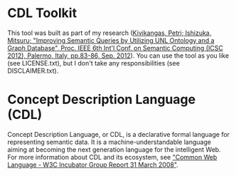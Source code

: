 # CDL Toolkit
This tool was built as part of my research ([Kivikangas, Petri; Ishizuka, Mitsuru; "Improving Semantic Queries by Utilizing UNL Ontology and a Graph Database", Proc. IEEE 6th Int'l Conf. on Semantic Computing (ICSC 2012), Palermo, Italy, pp.83-86, Sep. 2012](http://www.miv.t.u-tokyo.ac.jp/papers/petri-ICSC2012.pdf)). You can use the tool as you like (see LICENSE.txt), but I don't take any responsibilities (see DISCLAIMER.txt).

# Concept Description Language (CDL)
Concept Description Language, or CDL, is a declarative formal language for representing semantic data. It is a machine-understandable language aiming at becoming the next generation language for the intelligent Web. For more information about CDL and its ecosystem, see ["Common Web Language - W3C Incubator Group Report 31 March 2008"](http://www.w3.org/2005/Incubator/cwl/XGR-cwl/).